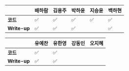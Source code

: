 |              | 배하람 | 김용주             | 박하윤 | 지승윤 | 백하현 |
| ------------ | ------ | ------------------ | ------ | ------ | ------ |
| **코드**     | :white_check_mark: | :white_check_mark: | :white_check_mark:|:white_check_mark:|:white_check_mark:|
| **Write-up** | :white_check_mark: | :white_check_mark: |:white_check_mark:|        |:white_check_mark:|



|              | 유예찬 | 유한영 | 강동인 | 오지혜 |
| ------------ | ------ | ------ | ------ | ------ |
| **코드**     |:white_check_mark:|:white_check_mark:|        |        |
| **Write-up** |:white_check_mark:|:white_check_mark:|        |        |

